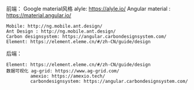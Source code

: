 

前端：
     Google material风格 alyle: https://alyle.io/
                         Angular material : https://material.angular.io/

    Mobile: http://ng.mobile.ant.design/
    Ant Design : http://ng.mobile.ant.design/
    Carbon designsystem: https://angular.carbondesignsystem.com/
    Element: https://element.eleme.cn/#/zh-CN/guide/design
                         
后端：

    Element: https://element.eleme.cn/#/zh-CN/guide/design
    数据可视化 ag-grid: https://www.ag-grid.com/
             amexio: https://amexio.tech/
             carbondesignsystem: https://angular.carbondesignsystem.com/


